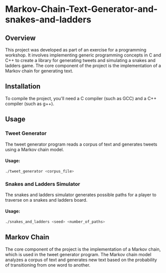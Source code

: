 # Markov-Chain-Text-Generator-and-snakes-and-ladders


## Overview

This project was developed as part of an exercise for a programming workshop. It involves implementing generic programming concepts in C and C++ to create a library for generating tweets and simulating a snakes and ladders game. The core component of the project is the implementation of a Markov chain for generating text.

## Installation

To compile the project, you'll need a C compiler (such as GCC) and a C++ compiler (such as g++). 

## Usage

### Tweet Generator

The tweet generator program reads a corpus of text and generates tweets using a Markov chain model.

#### Usage:
```bash
./tweet_generator <corpus_file>
```

### Snakes and Ladders Simulator

The snakes and ladders simulator generates possible paths for a player to traverse on a snakes and ladders board.

#### Usage:
```bash
./snakes_and_ladders <seed> <number_of_paths>
```

## Markov Chain

The core component of the project is the implementation of a Markov chain, which is used in the tweet generator program. The Markov chain model analyzes a corpus of text and generates new text based on the probability of transitioning from one word to another.



